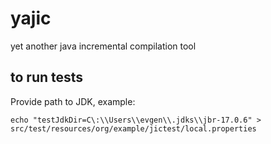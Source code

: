 # yajic

yet another java incremental compilation tool

## to run tests

Provide path to JDK, example:

```
echo "testJdkDir=C\:\\Users\\evgen\\.jdks\\jbr-17.0.6" > src/test/resources/org/example/jictest/local.properties
```
